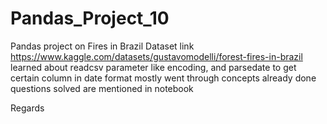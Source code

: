 # Pandas_Project_10
Pandas project on Fires in Brazil 
Dataset link https://www.kaggle.com/datasets/gustavomodelli/forest-fires-in-brazil
learned about readcsv parameter like encoding, and parsedate to get certain column in date format
mostly went through concepts already done
questions solved are mentioned in notebook

Regards
